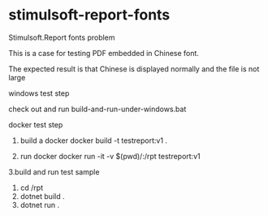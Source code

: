 # stimulsoft-report-fonts
Stimulsoft.Report fonts problem


This is a case for testing PDF embedded in Chinese font. 

The expected result is that Chinese is displayed normally and the file is not large


windows test step

check out  and run build-and-run-under-windows.bat


docker test step


1. build a docker 
docker build -t testreport:v1 .

2. run docker
docker run -it -v $(pwd)/:/rpt testreport:v1

3.build and run test sample
   1. cd /rpt 
   2. dotnet build .
   3. dotnet run .



